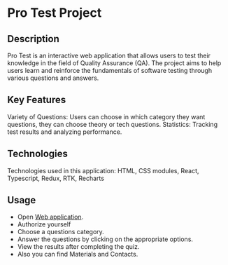 # Pro Test Project

## Description

Pro Test is an interactive web application that allows users to test their knowledge in the field of Quality Assurance (QA). The project aims to help users learn and reinforce the fundamentals of software testing through various questions and answers.

## Key Features

Variety of Questions: Users can choose in which category they want questions, they can choose theory or tech questions.
Statistics: Tracking test results and analyzing performance.

## Technologies

Technologies used in this application: HTML, CSS modules, React, Typescript, Redux, RTK, Recharts

## Usage

- Open [Web application](https://qa-testing-pet-project.vercel.app).
- Authorize yourself
- Choose a questions category.
- Answer the questions by clicking on the appropriate options.
- View the results after completing the quiz.
- Also you can find Materials and Contacts.
